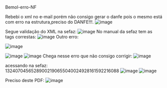 Bemol-erro-NF

Rebebi o xml no e-mail porém não consigo gerar o danfe pois o mesmo está com erro na estrutura,preciso do DANFE!!!.
![image](https://github.com/user-attachments/assets/1bc7f3d2-2cfe-4755-8235-346640aad600)


Segue validação do XML na sefaz:
![image](https://github.com/user-attachments/assets/1f77bb3b-3c0d-48df-b7b4-39c78c4a7443)
No manual da sefaz tem as tags correstas:
![image](https://github.com/user-attachments/assets/14b82b4d-9b6b-4e9e-bc60-ece44cd8108a)
Outro erro: 

![image](https://github.com/user-attachments/assets/3fe5a295-e103-4364-aa22-2deb115d7ae8)

![image](https://github.com/user-attachments/assets/4ff379c0-d849-4aac-bf4a-9808ba458a0c)
![image](https://github.com/user-attachments/assets/e0aee352-68a6-432f-bf4c-eed301c29918)
Chega nesse erro que não consigo corrigir:
![image](https://github.com/user-attachments/assets/abb8fb63-bcc1-4dcf-95b2-a3a80eb78788)


acessando na sefaz: 13240704565289002190655040024928161592216088
![image](https://github.com/user-attachments/assets/f187cf5b-6dc7-47bf-ae14-5d3f9645e371)
![image](https://github.com/user-attachments/assets/003b33a6-a498-4a49-b45f-ea71b953bb12)


Preciso deste PDF:
![image](https://github.com/user-attachments/assets/06277231-9f53-470a-a38b-30897ff7fdd6)
